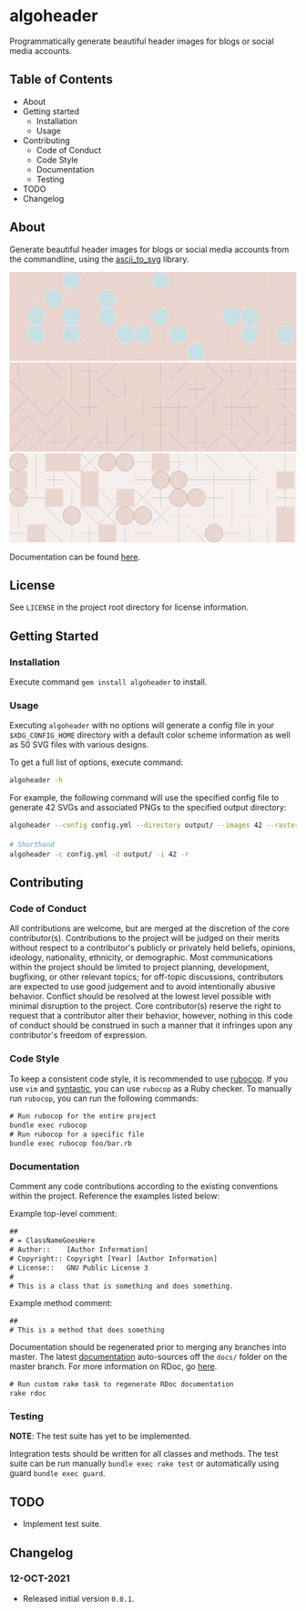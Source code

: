# algoheader

Programmatically generate beautiful header images for blogs or social media accounts.

## Table of Contents

* About
* Getting started
    * Installation
    * Usage
* Contributing
    * Code of Conduct
    * Code Style
    * Documentation
    * Testing
* TODO
* Changelog

## About

Generate beautiful header images for blogs or social media accounts from the commandline, using the [ascii_to_svg](https://github.com/a6b8/ascii-to-svg-generator-for-ruby) library.

![Example 1](/example_1.svg)
![Example 2](/example_2.svg)
![Example 3](/example_3.svg)

Documentation can be found [here](https://d3d1rty.github.io/algoheader/).

## License

See `LICENSE` in the project root directory for license information.

## Getting Started

### Installation

Execute command `gem install algoheader` to install.

### Usage

Executing `algoheader` with no options will generate a config file in your `$XDG_CONFIG_HOME` directory with
a default color scheme information as well as 50 SVG files with various designs.

To get a full list of options, execute command:

```bash
algoheader -h
```

For example, the following command will use the specified config file to generate 42 SVGs and associated PNGs
to the specified output directory:

```bash
algoheader --config config.yml --directory output/ --images 42 --raster

# Shorthand
algoheader -c config.yml -d output/ -i 42 -r
```

## Contributing

### Code of Conduct

All contributions are welcome, but are merged at the discretion of the core
contributor(s). Contributions to the project will be
judged on their merits without respect to a contributor's publicly or
privately held beliefs, opinions, ideology, nationality, ethnicity, or
demographic. Most communications within the project should be limited to
project planning, development, bugfixing, or other relevant topics; for
off-topic discussions, contributors are expected to use good judgement
and to avoid intentionally abusive behavior. Conflict should be resolved
at the lowest level possible with minimal disruption to the project. Core
contributor(s) reserve the right to request that a contributor alter their
behavior, however, nothing in this code of conduct should be construed in
such a manner that it infringes upon any contributor's freedom of expression.

### Code Style

To keep a consistent code style, it is recommended to use
[rubocop](https://github.com/bbatsov/rubocop). If you use `vim` and
[syntastic](https://github.com/vim-syntastic/syntastic), you
can use `rubocop` as a Ruby checker. To manually run `rubocop`, you
can run the following commands:

```
# Run rubocop for the entire project
bundle exec rubocop
# Run rubocop for a specific file
bundle exec rubocop foo/bar.rb
```

### Documentation

Comment any code contributions according to the existing conventions within the project.
Reference the examples listed below:

Example top-level comment:

```
##
# = ClassNameGoesHere
# Author::    [Author Information]
# Copyright:: Copyright [Year] [Author Information]
# License::   GNU Public License 3
#
# This is a class that is something and does something.
```

Example method comment:

```
##
# This is a method that does something
```

Documentation should be regenerated prior to merging any branches into master. The latest
[documentation](https://d3d1rty.github.io/algoheader/) auto-sources off the `docs/` folder on
the master branch. For more information on RDoc, go
[here](https://rdoc.github.io/rdoc/index.html).

```
# Run custom rake task to regenerate RDoc documentation
rake rdoc
```

### Testing

**NOTE**: The test suite has yet to be implemented.

Integration tests should be written for all classes and methods. The test suite
can be run manually `bundle exec rake test` or automatically using guard `bundle exec guard`.

## TODO

* Implement test suite.

## Changelog

### 12-OCT-2021

* Released initial version `0.0.1`.
